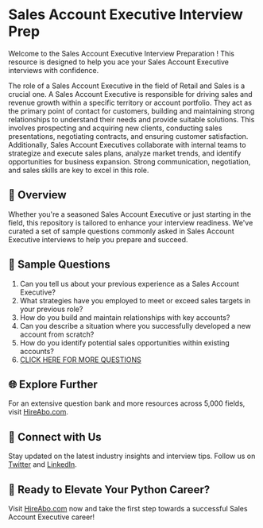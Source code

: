# Sales Account Executive Interview Prep

Welcome to the Sales Account Executive Interview Preparation ! This resource is designed to help you ace your Sales Account Executive interviews with confidence.

The role of a Sales Account Executive in the field of Retail and Sales is a crucial one. A Sales Account Executive is responsible for driving sales and revenue growth within a specific territory or account portfolio. They act as the primary point of contact for customers, building and maintaining strong relationships to understand their needs and provide suitable solutions. This involves prospecting and acquiring new clients, conducting sales presentations, negotiating contracts, and ensuring customer satisfaction. Additionally, Sales Account Executives collaborate with internal teams to strategize and execute sales plans, analyze market trends, and identify opportunities for business expansion. Strong communication, negotiation, and sales skills are key to excel in this role.

## 🚀 Overview

Whether you're a seasoned Sales Account Executive or just starting in the field, this repository is tailored to enhance your interview readiness. We've curated a set of sample questions commonly asked in Sales Account Executive interviews to help you prepare and succeed.

## 📝 Sample Questions

1. Can you tell us about your previous experience as a Sales Account Executive?
2. What strategies have you employed to meet or exceed sales targets in your previous role?
3. How do you build and maintain relationships with key accounts?
4. Can you describe a situation where you successfully developed a new account from scratch?
5. How do you identify potential sales opportunities within existing accounts?
6. [CLICK HERE FOR MORE QUESTIONS](https://hireabo.com/job/22_1_27/Sales%20Account%20Executive)

## 🌐 Explore Further

For an extensive question bank and more resources across 5,000 fields, visit [HireAbo.com](https://www.hireabo.com).

## 📱 Connect with Us

Stay updated on the latest industry insights and interview tips. Follow us on [Twitter](https://twitter.com/hireabo) and [LinkedIn](https://www.linkedin.com/in/hire-abo-3609972a8/).

## 🚀 Ready to Elevate Your Python Career?

Visit [HireAbo.com](https://www.hireabo.com) now and take the first step towards a successful Sales Account Executive career!